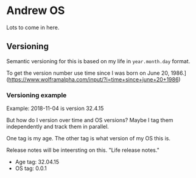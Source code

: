 # Andrew OS

Lots to come in here.

## Versioning
Semantic versioning for this is based on my life in `year.month.day` format.

To get the version number use time since I was born on June 20, 1986.](https://www.wolframalpha.com/input/?i=time+since+june+20+1986)


### Versioning example
Example: 2018-11-04 is version 32.4.15

But how do I version over time and OS versions? Maybe I tag them independently and track them in parallel.

One tag is my age. The other tag is what version of my OS this is.

Release notes will be inteersting on this. "Life release notes."

- Age tag: 32.04.15
- OS tag: 0.0.1